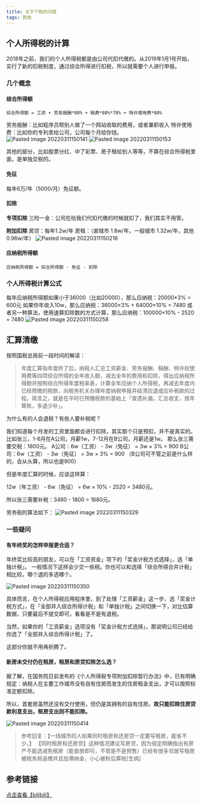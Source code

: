 ```yaml
---
title: 关于个税的问题
tags: 其他
---
```


## 个人所得税的计算

2018年之前，我们的个人所得税都是由公司代扣代缴的。从2019年1月1号开始，实行了新的扣税制度，通过综合所得进行扣税，所以就需要个人进行申报。

### 几个概念

#### 综合所得额

```
综合所得额 = 工资 + 劳务报酬*80% + 稿费*80%*70% + 特许使用费*80%
```


劳务报酬：比如程序员帮别人做了一个网站收取的费用，或者兼职收入
特许使用费：比如你的专利卖给公司，公司每个月给你钱。
![Pasted image 20220311150141](https://user-images.githubusercontent.com/23518990/159110990-bf486104-aa1c-4335-9ee5-4726247847c7.png)
![Pasted image 20220311150153](https://user-images.githubusercontent.com/23518990/159110996-d995dd60-77c3-4a0d-9b81-4ead4d6f4cd5.png)

其他的部分，比如股票分红、中了彩票、房子租给别人等等，不算在综合所得税里面，是单独交税的。

#### 免征

每年6万/年（5000/月）免征额。

#### 扣除

**专项扣除**
三险一金：公司在给我们代扣代缴的时候就扣了，我们其实不用管。

**附加扣除**
房贷：每年1.2w/年
房租：（直辖市 1.8w/年，一般城市 1.32w/年，其他0.96w/年）
![Pasted image 20220311150216](https://user-images.githubusercontent.com/23518990/159110997-09d30be0-56b4-4e2e-ac7f-d1f34967c837.png)


#### 应纳税所得额

```
应纳税所得额 = 综合所得额 - 免征 - 扣除
```


### 个人所得税计算公式

每年应纳税所得额如果小于36000（比如20000），那么应纳税：20000*3% = 600元
如果你年收入10w，那么应纳税：36000×3% + 64000×10% = 7480
或者另一种算法，使用速算扣除数的方式计算，那么应纳税：100000×10% - 2520 = 7480
![Pasted image 20220311150258](https://user-images.githubusercontent.com/23518990/159111003-8f8150a4-1f82-44e4-b304-56a525de3439.png)


## 汇算清缴

按照国税总局前一段时间的解读：

> 年度汇算指年度终了后，纳税人汇总工资薪金、劳务报酬、稿酬、特许权使用费等四项综合所得的全年收入额，减去全年的费用和扣除，得出应纳税所得额并按照综合所得年度税率表，计算全年应纳个人所得税，再减去年度内已经预缴的税款，向税务机关办理年度纳税申报并结清应退或应补税款的过程。简言之，就是在平时已预缴税款的基础上「查遗补漏，汇总收支，按年算账，多退少补」。


为什么有的人会退税？有些人要补税呢？

我们知道每个月发的工资里面都会进行扣除，其实那个只是预扣，并不是真实的。
比如张三，1-6月在A公司，月薪1w，7-12月在B公司，月薪还是1w。
那么张三需要交税：1800元。
A公司：6w（工资） - 3w（免征） = 3w × 3% = 900
B公司：6w（工资） - 3w（免征） = 3w × 3% = 900 （B公司可不管之前是什么样的，会从头算，所以也是900）

但是年度汇算的时候，应该这样算：

12w（年工资） - 6w（免征） = 6w × 10% - 2520 = 3480元。

所以张三需要补税：3480 - 1800 = 1680元。

劳务税的算法如下：
![Pasted image 20220311150329](https://user-images.githubusercontent.com/23518990/159111006-080f81aa-aae7-4ddc-8ff2-e3d846bd3ece.png)


### 一些疑问

#### 有年终奖的怎样申报更合适？

年终奖比较高的朋友，可以在「工资资金」项下的「奖金计税方式选择」，选「单独计税」。
一般情况下这样会少交一些税。你也可以和选择「综合所得合并计税」相比较，哪个退的多选哪个。

![Pasted image 20220311150350](https://user-images.githubusercontent.com/23518990/159111011-8dad956c-2d46-4c15-b518-a07aa9163d98.png)

具体而言，在个人所得税应用程序里，到了处理「工资薪金」这一步，选「奖金计税方式」，在「全部并入综合所得计税」和「单独计税」之间切换一下，对比估算数据，只要最后不提交即可，看看是不是有退税。

当然，如果你的「工资薪金」选项没有「奖金计税方式选择」，那说明公司已经给你选了「全部并入综合所得计税」了。

这部分你就不用再折腾了。

#### 新房未交付仍在租房，租房和房贷扣除怎么选？

据了解，在国务院日前发布的《个人所得税专项附加扣除暂行办法》中，已有明确规定：纳税人在主要工作城市没有自有住房而发生的住房租金支出，才可以按照标准定额扣除。

所以，首套房虽然还没有交付使用，但仍是其拥有的自有住房。**故只能扣除住房贷款利息支出，租房支出则不能扣除。**

![Pasted image 20220311150414](https://user-images.githubusercontent.com/23518990/159111024-e5557537-1302-467f-89ce-b038a81a2c97.png)

> 参考回复：【一线城市的人如果同时租房和还房贷一定要写租房，能省不少。】
【同时租房和还房贷】这种情况建议写房贷，因为规定明确指出有房产不能选减免租房（能查册即可，不管是不是预售）已经有很多邻居写租房被税务局追缴并且加滞纳金，小心被秋后算账[生病]


## 参考链接

[点击查看【bilibili】](https://player.bilibili.com/player.html?bvid=BV1Mt4y127NT)

